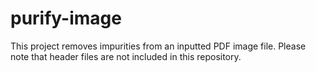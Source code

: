 # purify-image
This project removes impurities from an inputted PDF image file. Please note that header files are not included in this repository.
